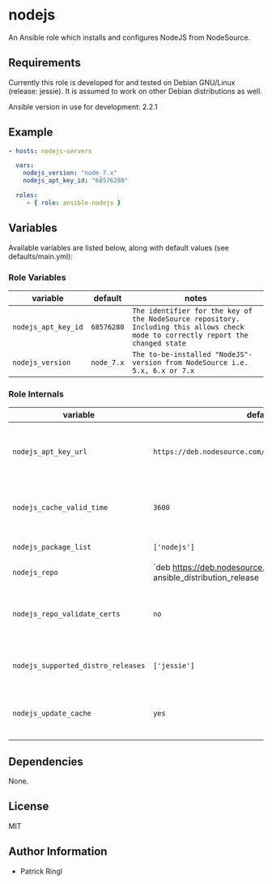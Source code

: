 # nodejs

An Ansible role which installs and configures NodeJS from NodeSource.

## Requirements

Currently this role is developed for and tested on Debian GNU/Linux (release: jessie). It is assumed to work on other Debian distributions as well.

Ansible version in use for development: 2.2.1

## Example

```yaml
- hosts: nodejs-servers

  vars:
    nodejs_version: "node_7.x"
    nodejs_apt_key_id: "68576280"

  roles:
     - { role: ansible-nodejs }
```

## Variables

Available variables are listed below, along with default values (see defaults/main.yml):

### Role Variables

variable | default | notes
-------- | ------- | -----
`nodejs_apt_key_id` | `68576280` | `The identifier for the key of the NodeSource repository. Including this allows check mode to correctly report the changed state`
`nodejs_version` | `node_7.x` | `The to-be-installed "NodeJS"-version from NodeSource i.e. 5.x, 6.x or 7.x`

### Role Internals

variable | default | notes
-------- | ------- | -----
`nodejs_apt_key_url` | `https://deb.nodesource.com/gpgkey/nodesource.gpg.key` | `The url to retrieve the apt-key for the NodeSource repository from`
`nodejs_cache_valid_time` | `3600` | `Update the apt cache if its older than the set value (in seconds)`
`nodejs_package_list` | `['nodejs']` | `The list of packages to be installed`
`nodejs_repo` | `deb https://deb.nodesource.com/{{ nodejs_version }} {{ ansible_distribution_release|lower }} main` | `A source string for the NodeSource repository`
`nodejs_repo_validate_certs` | `no` | `If no, SSL certificates for the chronograf repository will not be validated`
`nodejs_supported_distro_releases` | `['jessie']` | `A list of distribution releases this role supports`
`nodejs_update_cache` | `yes` | `Run the equivalent of apt-get update before the operation`

## Dependencies

None.

## License

MIT

## Author Information

* Patrick Ringl
